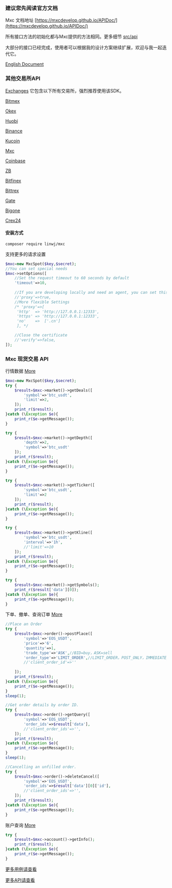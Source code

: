 ### 建议您先阅读官方文档

Mxc 文档地址 [https://mxcdevelop.github.io/APIDoc/](https://mxcdevelop.github.io/APIDoc/)

所有接口方法的初始化都与Mxc提供的方法相同。更多细节 [src/api](https://github.com/zhouaini528/mxc-php/tree/master/src/Api)

大部分的接口已经完成，使用者可以根据我的设计方案继续扩展，欢迎与我一起迭代它。

[English Document](https://github.com/zhouaini528/mxc-php/blob/master/README_CN.md)

### 其他交易所API

[Exchanges](https://github.com/zhouaini528/exchanges-php) 它包含以下所有交易所，强烈推荐使用该SDK。

[Bitmex](https://github.com/zhouaini528/bitmex-php)

[Okex](https://github.com/zhouaini528/okex-php)

[Huobi](https://github.com/zhouaini528/huobi-php)

[Binance](https://github.com/zhouaini528/binance-php)

[Kucoin](https://github.com/zhouaini528/Kucoin-php)

[Mxc](https://github.com/zhouaini528/mxc-php)

[Coinbase](https://github.com/zhouaini528/coinbase-php)

[ZB](https://github.com/zhouaini528/zb-php)

[Bitfinex](https://github.com/zhouaini528/zb-php)

[Bittrex](https://github.com/zhouaini528/bittrex-php)

[Gate](https://github.com/zhouaini528/gate-php)

[Bigone](https://github.com/zhouaini528/bigone-php)   

[Crex24](https://github.com/zhouaini528/crex24-php)   

#### 安装方式
```
composer require linwj/mxc
```

支持更多的请求设置
```php
$mxc=new MxcSpot($key,$secret);
//You can set special needs
$mxc->setOptions([
    //Set the request timeout to 60 seconds by default
    'timeout'=>10,
    
    //If you are developing locally and need an agent, you can set this
    //'proxy'=>true,
    //More flexible Settings
    /* 'proxy'=>[
     'http'  => 'http://127.0.0.1:12333',
     'https' => 'http://127.0.0.1:12333',
     'no'    =>  ['.cn']
     ], */

    //Close the certificate
    //'verify'=>false,
]);
```

### Mxc 现货交易 API

行情数据 [More](https://github.com/zhouaini528/mxc-php/blob/master/tests/spot/market.php)

```php
$mxc=new MxcSpot($key,$secret);
try {
    $result=$mxc->market()->getDeals([
        'symbol'=>'btc_usdt',
        'limit'=>2,
    ]);
    print_r($result);
}catch (\Exception $e){
    print_r($e->getMessage());
} 

try {
    $result=$mxc->market()->getDepth([
        'depth'=>2,
        'symbol'=>'btc_usdt'
    ]);
    print_r($result);
}catch (\Exception $e){
    print_r($e->getMessage());
}

try {
    $result=$mxc->market()->getTicker([
        'symbol'=>'btc_usdt',
        'limit'=>2
    ]);
    print_r($result);
}catch (\Exception $e){
    print_r($e->getMessage());
} 

try {
    $result=$mxc->market()->getKline([
        'symbol'=>'btc_usdt',
        'interval'=>'1h',
        //'limit'=>10
    ]);
    print_r($result);
}catch (\Exception $e){
    print_r($e->getMessage());
} 

try {
    $result=$mxc->market()->getSymbols();
    print_r($result['data'][0]);
}catch (\Exception $e){
    print_r($e->getMessage());
}
```

下单、撤单、查询订单 [More](https://github.com/zhouaini528/mxc-php/blob/master/tests/spot/order.php)

```php
//Place an Order
try {
    $result=$mxc->order()->postPlace([
        'symbol'=>'EOS_USDT',
        'price'=>'6',
        'quantity'=>1,
        'trade_type'=>'ASK',//BID=buy，ASK=sell
        'order_type'=>'LIMIT_ORDER',//LIMIT_ORDER，POST_ONLY，IMMEDIATE_OR_CANCEL
        //'client_order_id'=>''
        
    ]);
    print_r($result);
}catch (\Exception $e){
    print_r($e->getMessage());
} 
sleep(1);

//Get order details by order ID.
try {
    $result=$mxc->order()->getQuery([
        'symbol'=>'EOS_USDT',
        'order_ids'=>$result['data'],
        //'client_order_ids'=>'',
    ]);
    print_r($result);
}catch (\Exception $e){
    print_r($e->getMessage());
}
sleep(1); 

//Cancelling an unfilled order.
try {
    $result=$mxc->order()->deleteCancel([
        'symbol'=>'EOS_USDT',
        'order_ids'=>$result['data'][0]['id'],
        //'client_order_ids'=>'',
    ]);
    print_r($result);
}catch (\Exception $e){
    print_r($e->getMessage());
}
```

账户查询 [More](https://github.com/zhouaini528/mxc-php/blob/master/tests/spot/accounts.php)

```php
try {
    $result=$mxc->account()->getInfo();
    print_r($result);
}catch (\Exception $e){
    print_r($e->getMessage());
}

```

[更多用例请查看](https://github.com/zhouaini528/mxc-php/tree/master/tests/spot)

[更多API请查看](https://github.com/zhouaini528/mxc-php/tree/master/src/Api/Spot)
